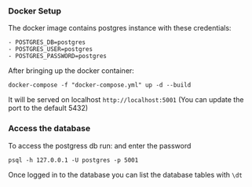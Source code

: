 ### Docker Setup

The docker image contains postgres instance with these credentials:

```
- POSTGRES_DB=postgres
- POSTGRES_USER=postgres
- POSTGRES_PASSWORD=postgres
```

After bringing up the docker container:

````docker-compose -f "docker-compose.yml" up -d --build````

It will be served on localhost ``http://localhost:5001`` (You can update the port to the default 5432)

### Access the database

To access the postgress db run: and enter the password

``psql -h 127.0.0.1 -U postgres -p 5001``

Once logged in to the database you can list the database tables with ``\dt``